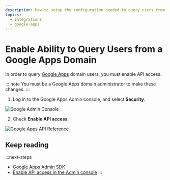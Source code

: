 ```yaml
---
description: How to setup the configuration needed to query users from a Google Apps domain.
topics:
  - integrations
  - google-apps
---
```

# Enable Ability to Query Users from a Google Apps Domain

In order to query [Google Apps](https://admin.google.com) domain users, you must enable API access.

::: note
You must be a Google Apps domain administrator to make these changes.
:::

1. Log in to the Google Apps Admin console, and select **Security**.

![Google Admin Console](/media/articles/google-admin-sdk/google-apps-admin.png)

2. Check **Enable API access**.

![Google Apps API Reference](/media/articles/google-admin-sdk/api-reference.png)

## Keep reading

:::next-steps
* [Google Apps Admin SDK](https://developers.google.com/admin-sdk/)
* [Enable API access in the Admin console](https://support.google.com/a/answer/60757?hl=en)
:::